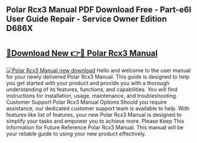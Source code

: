 ## Polar Rcx3 Manual PDF Download Free - Part-e6I User Guide Repair - Service Owner Edition D686X

# <h2><a href="http://cf18167.oget.top/?id=Polar+Rcx3+Manual">🔗Download New 👉🔴 Polar Rcx3 Manual</a></h2>

[![Polar Rcx3 Manual new download](https://i.imgur.com/5g1atiW.png)](http://cf18167.oget.top/?id=Polar+Rcx3+Manual)
Hello and welcome to the user manual for your newly delivered Polar Rcx3 Manual. This guide is designed to help you get started with your product and provide you with a thorough understanding of its features, functions, and capabilities. You will find instructions for installation, usage, maintenance, and troubleshooting. Customer Support Polar Rcx3 Manual Options Should you require assistance, our dedicated customer support team is available to help. With features like list of features, your new Polar Rcx3 Manual is designed to simplify your tasks and empower you to achieve more. Please Keep This Information for Future Reference Polar Rcx3 Manual. This manual will be your reliable guide to using your new product effectively.
